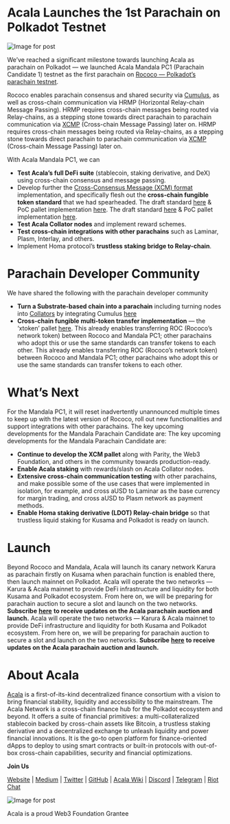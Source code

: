 # Acala Launches the 1st Parachain on Polkadot Testnet

![Image for post](https://miro.medium.com/max/8000/1*IGXwgFXEA7viM8upZgcw2g.jpeg)

We’ve reached a significant milestone towards launching Acala as parachain on Polkadot — we launched Acala Mandala PC1 (Parachain Candidate 1) testnet as the first parachain on [Rococo — Polkadot’s parachain testnet](https://medium.com/polkadot-network/introducing-rococo-polkadots-parachain-testnet-e3e67fc40b56).

Rococo enables parachain consensus and shared security via [Cumulus](https://wiki.polkadot.network/docs/en/build-cumulus), as well as cross-chain communication via HRMP (Horizontal Relay-chain Message Passing). HRMP requires cross-chain messages being routed via Relay-chains, as a stepping stone towards direct parachain to parachain communication via [XCMP](https://wiki.polkadot.network/docs/en/learn-crosschain) (Cross-chain Message Passing) later on. HRMP requires cross-chain messages being routed via Relay-chains, as a stepping stone towards direct parachain to parachain communication via [XCMP](https://wiki.polkadot.network/docs/en/learn-crosschain) (Cross-chain Message Passing) later on.

With Acala Mandala PC1, we can

- **Test Acala’s full DeFi suite** (stablecoin, staking derivative, and DeX) using cross-chain consensus and message passing.
- Develop further the [Cross-Consensus Message (XCM) format](https://github.com/paritytech/xcm-format) implementation, and specifically flesh out the **cross-chain fungible token standard** that we had spearheaded. The draft standard [here](https://github.com/w3f/PSPs/blob/master/PSPs/drafts/psp-3.md) & PoC pallet implementation [here](https://github.com/open-web3-stack/open-runtime-module-library/tree/rococo/xtokens). The draft standard [here](https://github.com/w3f/PSPs/blob/master/PSPs/drafts/psp-3.md) & PoC pallet implementation [here](https://github.com/open-web3-stack/open-runtime-module-library/tree/rococo/xtokens).
- **Test Acala Collator nodes** and implement reward schemes.
- **Test cross-chain integrations** **with other parachains** such as Laminar, Plasm, Interlay, and others.
- Implement Homa protocol’s **trustless staking bridge to Relay-chain**.

# Parachain Developer Community

We have shared the following with the parachain developer community

- **Turn a Substrate-based chain into a parachain** including turning nodes into [Collators](https://wiki.polkadot.network/docs/en/maintain-collator) by integrating Cumulus [here](https://github.com/AcalaNetwork/Acala/pull/362)
- **Cross-chain fungible multi-token transfer implementation** — the ‘xtoken’ pallet [here](https://github.com/open-web3-stack/open-runtime-module-library/tree/rococo/xtokens). This already enables transferring ROC (Rococo’s network token) between Rococo and Mandala PC1; other parachains who adopt this or use the same standards can transfer tokens to each other. This already enables transferring ROC (Rococo’s network token) between Rococo and Mandala PC1; other parachains who adopt this or use the same standards can transfer tokens to each other.

# What’s Next

For the Mandala PC1, it will reset inadvertently unannounced multiple times to keep up with the latest version of Rococo, roll out new functionalities and support integrations with other parachains. The key upcoming developments for the Mandala Parachain Candidate are: The key upcoming developments for the Mandala Parachain Candidate are:

- **Continue to develop the XCM pallet** along with Parity, the Web3 Foundation, and others in the community towards production-ready.
- **Enable Acala staking** with rewards/slash on Acala Collator nodes.
- **Extensive cross-chain communication testing** with other parachains, and make possible some of the use cases that were implemented in isolation, for example, and cross aUSD to Laminar as the base currency for margin trading, and cross aUSD to Plasm network as payment methods.
- **Enable Homa staking derivative (LDOT) Relay-chain bridge** so that trustless liquid staking for Kusama and Polkadot is ready on launch.

# Launch

Beyond Rococo and Mandala, Acala will launch its canary network Karura as parachain firstly on Kusama when parachain function is enabled there, then launch mainnet on Polkadot. Acala will operate the two networks — Karura & Acala mainnet to provide DeFi infrastructure and liquidity for both Kusama and Polkadot ecosystem. From here on, we will be preparing for parachain auction to secure a slot and launch on the two networks. **Subscribe** [**here**](https://share.hsforms.com/1X9RxkXk-R62I0VNbATaDXw4h8qc) **to receive updates on the Acala parachain auction and launch.** Acala will operate the two networks — Karura & Acala mainnet to provide DeFi infrastructure and liquidity for both Kusama and Polkadot ecosystem. From here on, we will be preparing for parachain auction to secure a slot and launch on the two networks. **Subscribe** [**here**](https://share.hsforms.com/1X9RxkXk-R62I0VNbATaDXw4h8qc) **to receive updates on the Acala parachain auction and launch.**

# About Acala

[Acala](http://acala.network/) is a first-of-its-kind decentralized finance consortium with a vision to bring financial stability, liquidity and accessibility to the mainstream. The Acala Network is a cross-chain finance hub for the Polkadot ecosystem and beyond. It offers a suite of financial primitives: a multi-collateralized stablecoin backed by cross-chain assets like Bitcoin, a trustless staking derivative and a decentralized exchange to unleash liquidity and power financial innovations. It is the go-to open platform for finance-oriented dApps to deploy to using smart contracts or built-in protocols with out-of-box cross-chain capabilities, security and financial optimizations.

**Join Us**

[Website](https://acala.network/) | [Medium](https://medium.com/acalanetwork) | [Twitter](https://twitter.com/AcalaNetwork) | [GitHub](https://github.com/AcalaNetwork/Acala) | [Acala Wiki](https://github.com/AcalaNetwork/Acala/wiki) | [Discord](https://discord.gg/vdbFVCH) | [Telegram](https://t.me/acalaofficial) | [Riot Chat](https://riot.im/app/#/room/#acala:matrix.org)

![Image for post](https://miro.medium.com/max/1500/0*YTeYSsHAVjOBCZu8.jpeg)

Acala is a proud Web3 Foundation Grantee

